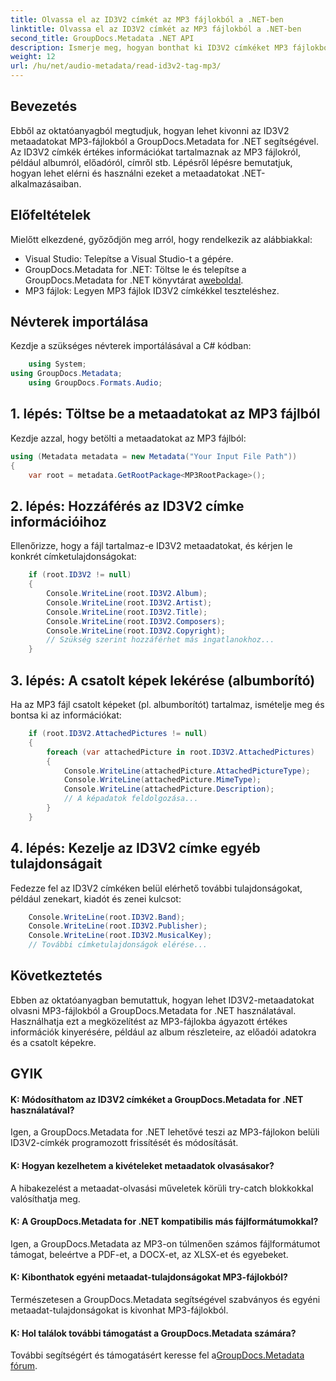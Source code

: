 ```yaml
---
title: Olvassa el az ID3V2 címkét az MP3 fájlokból a .NET-ben
linktitle: Olvassa el az ID3V2 címkét az MP3 fájlokból a .NET-ben
second_title: GroupDocs.Metadata .NET API
description: Ismerje meg, hogyan bonthat ki ID3V2 címkéket MP3 fájlokból a GroupDocs.Metadata for .NET segítségével. Album, előadó és egyebek programozottan elérése.
weight: 12
url: /hu/net/audio-metadata/read-id3v2-tag-mp3/
---
```

## Bevezetés
Ebből az oktatóanyagból megtudjuk, hogyan lehet kivonni az ID3V2 metaadatokat MP3-fájlokból a GroupDocs.Metadata for .NET segítségével. Az ID3V2 címkék értékes információkat tartalmaznak az MP3 fájlokról, például albumról, előadóról, címről stb. Lépésről lépésre bemutatjuk, hogyan lehet elérni és használni ezeket a metaadatokat .NET-alkalmazásaiban.
## Előfeltételek
Mielőtt elkezdené, győződjön meg arról, hogy rendelkezik az alábbiakkal:
- Visual Studio: Telepítse a Visual Studio-t a gépére.
-  GroupDocs.Metadata for .NET: Töltse le és telepítse a GroupDocs.Metadata for .NET könyvtárat a[weboldal](https://releases.groupdocs.com/metadata/net/).
- MP3 fájlok: Legyen MP3 fájlok ID3V2 címkékkel teszteléshez.

## Névterek importálása
Kezdje a szükséges névterek importálásával a C# kódban:
```csharp
    using System;
using GroupDocs.Metadata;
    using GroupDocs.Formats.Audio;
```
## 1. lépés: Töltse be a metaadatokat az MP3 fájlból
Kezdje azzal, hogy betölti a metaadatokat az MP3 fájlból:
```csharp
using (Metadata metadata = new Metadata("Your Input File Path"))
{
    var root = metadata.GetRootPackage<MP3RootPackage>();
```
## 2. lépés: Hozzáférés az ID3V2 címke információihoz
Ellenőrizze, hogy a fájl tartalmaz-e ID3V2 metaadatokat, és kérjen le konkrét címketulajdonságokat:
```csharp
    if (root.ID3V2 != null)
    {
        Console.WriteLine(root.ID3V2.Album);
        Console.WriteLine(root.ID3V2.Artist);
        Console.WriteLine(root.ID3V2.Title);
        Console.WriteLine(root.ID3V2.Composers);
        Console.WriteLine(root.ID3V2.Copyright);
        // Szükség szerint hozzáférhet más ingatlanokhoz...
    }
```
## 3. lépés: A csatolt képek lekérése (albumborító)
Ha az MP3 fájl csatolt képeket (pl. albumborítót) tartalmaz, ismételje meg és bontsa ki az információkat:
```csharp
    if (root.ID3V2.AttachedPictures != null)
    {
        foreach (var attachedPicture in root.ID3V2.AttachedPictures)
        {
            Console.WriteLine(attachedPicture.AttachedPictureType);
            Console.WriteLine(attachedPicture.MimeType);
            Console.WriteLine(attachedPicture.Description);
            // A képadatok feldolgozása...
        }
    }
```
## 4. lépés: Kezelje az ID3V2 címke egyéb tulajdonságait
Fedezze fel az ID3V2 címkéken belül elérhető további tulajdonságokat, például zenekart, kiadót és zenei kulcsot:
```csharp
    Console.WriteLine(root.ID3V2.Band);
    Console.WriteLine(root.ID3V2.Publisher);
    Console.WriteLine(root.ID3V2.MusicalKey);
    // További címketulajdonságok elérése...
```

## Következtetés
Ebben az oktatóanyagban bemutattuk, hogyan lehet ID3V2-metaadatokat olvasni MP3-fájlokból a GroupDocs.Metadata for .NET használatával. Használhatja ezt a megközelítést az MP3-fájlokba ágyazott értékes információk kinyerésére, például az album részleteire, az előadói adatokra és a csatolt képekre.

## GYIK
#### K: Módosíthatom az ID3V2 címkéket a GroupDocs.Metadata for .NET használatával?
Igen, a GroupDocs.Metadata for .NET lehetővé teszi az MP3-fájlokon belüli ID3V2-címkék programozott frissítését és módosítását.
#### K: Hogyan kezelhetem a kivételeket metaadatok olvasásakor?
A hibakezelést a metaadat-olvasási műveletek körüli try-catch blokkokkal valósíthatja meg.
#### K: A GroupDocs.Metadata for .NET kompatibilis más fájlformátumokkal?
Igen, a GroupDocs.Metadata az MP3-on túlmenően számos fájlformátumot támogat, beleértve a PDF-et, a DOCX-et, az XLSX-et és egyebeket.
#### K: Kibonthatok egyéni metaadat-tulajdonságokat MP3-fájlokból?
Természetesen a GroupDocs.Metadata segítségével szabványos és egyéni metaadat-tulajdonságokat is kivonhat MP3-fájlokból.
#### K: Hol találok további támogatást a GroupDocs.Metadata számára?
 További segítségért és támogatásért keresse fel a[GroupDocs.Metadata fórum](https://forum.groupdocs.com/c/metadata/14).